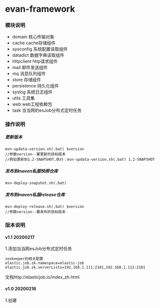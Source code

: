 # evan-framework
 
### 模块说明

+ domain          核心传输对象
+ cache           cache存储组件
+ sysconfig       系统配置读取组件
+ datadict        数据字典读取组件
+ httpclient      http请求组件
+ mail            邮件发送组件
+ mq              消息队列组件
+ store           存储组件
+ persistence     持久化组件
+ syslog          系统日志组件
+ utils           工具集
+ web             web工程依赖包
+ task            当当网的esJob分布式定时任务

### 操作说明

##### 更新版本
```
mvn-updata-version.sh(.bat) $version
//参数version--要更新的目标版本
//例如更新到1.2-SNAPSHOT,执行：mvn-updata-version.sh(.bat) 1.2-SNAPSHOT
```
##### 发布到maven私服快照仓库
```
mvn-deploy-snapshot.sh(.bat)   
```
##### 发布到maven私服release仓库
```
mvn-deploy-release.sh(.bat) $version
//参数version--要发布的目标版本
```



### 版本说明

#### v1.1 20200217

1.添加当当网esJob分布式定时任务
```
zookeeper的相关配置
elastic.job.zk.namespace=elastic-job
elastic.job.zk.serverLists=192.168.1.111:2181,192.168.1.112:2181
```
文档http://elasticjob.io/index_zh.html

#### v1.0 20200216
1.创建
